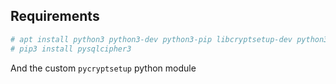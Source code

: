 ## Requirements

```bash
# apt install python3 python3-dev python3-pip libcryptsetup-dev python3-simplejson python3-systemd
# pip3 install pysqlcipher3 
```

And the custom `pycryptsetup` python module

